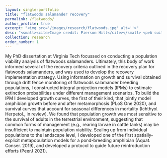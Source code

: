 ```yaml
---
layout: single-portfolio
title: "flatwoods salamander recovery"
permalink: /flatwoods/
author_profile: true
excerpt: "<img src='/images/research/flatwoods.jpg' alt=''>"
desc: "<small><cite>Image credit: Pierson Hill</cite></small> <p>A suite of demographic models to inform the conservation and management of pond-breeding amphibians</p>"
collection: research
order_number: 1
---
```


My PhD dissertation at Virginia Tech focussed on conducting a population viability analysis of flatwoods salamanders. Ultimately, this body of work informed several of the recovery criteria outlined in the recovery plan for flatwoods salamanders, and was used to develop the recovery implementation strategy. Using information on growth and survival obtained through drift fence monitoring of flatwoods salamander breeding populations, I constructed integral projection models (IPMs) to estimate extinction probabilities under different management scenarios. To build the IPM I developed growth curves, the first of their kind, that jointly model amphibian growth before and after metamorphosis (PLoS One 2020), and survival curves that account for seasonal differences in mortality (Ichthyol. Herpetol., in review). We found that population growth was most sensitive to the survival of adults in the terrestrial environment, suggesting that common forms of management (e.g., rearing larvae in cattle tanks) may be insufficient to maintain population viability. Scaling up from individual populations to the landscape level, I developed one of the first spatially-explicit metapopulation models for a pond-breeding amphibian (Aquat. Conser. 2019), and developed a protocol to guide future reintroduction efforts (PeerJ 2021).

